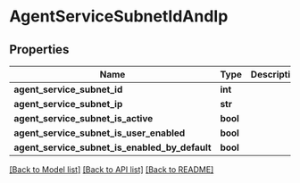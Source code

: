 # AgentServiceSubnetIdAndIp

## Properties
Name | Type | Description | Notes
------------ | ------------- | ------------- | -------------
**agent_service_subnet_id** | **int** |  | 
**agent_service_subnet_ip** | **str** |  | 
**agent_service_subnet_is_active** | **bool** |  | 
**agent_service_subnet_is_user_enabled** | **bool** |  | 
**agent_service_subnet_is_enabled_by_default** | **bool** |  | 

[[Back to Model list]](../README.md#documentation-for-models) [[Back to API list]](../README.md#documentation-for-api-endpoints) [[Back to README]](../README.md)

